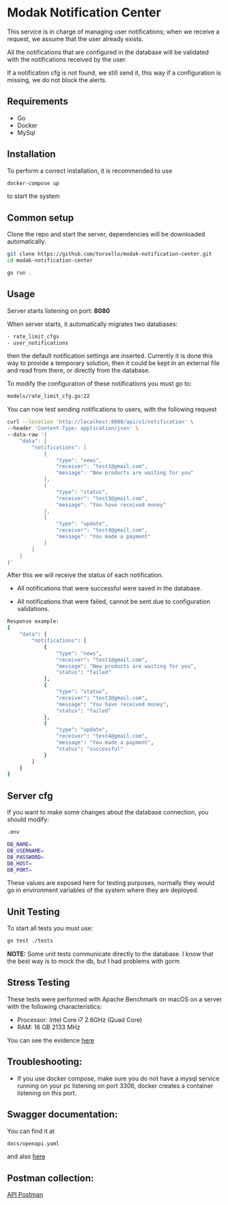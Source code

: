 # Modak Notification Center

This service is in charge of managing user notifications; when we receive a request, we assume that the user already exists.

All the notifications that are configured in the database will be validated with the notifications received by the user.

If a notification cfg is not found, we still send it, this way if a configuration is missing, we do not block the alerts.

## Requirements

- Go
- Docker
- MySql

## Installation

To perform a correct installation, it is recommended to use

```bash
docker-compose up
```

to start the system

## Common setup

Clone the repo and start the server, dependencies will be downloaded automatically.

```bash
git clone https://github.com/torsello/modak-notification-center.git
cd modak-notification-center
```

```bash
go run .
```

## Usage

Server starts listening on port: **8080**

When server starts, it automatically migrates two databases:

```bash
- rate_limit_cfgs
- user_notifications
```

then the default notification settings are inserted.
Currently it is done this way to provide a temporary solution, then it could be kept in an external file and read from there, or directly from the database.

To modify the configuration of these notifications you must go to:

```bash
models/rate_limit_cfg.go:22
```

You can now test sending notifications to users, with the following request

```bash
curl --location 'http://localhost:8080/api/v1/notification' \
--header 'Content-Type: application/json' \
--data-raw '{
    "data": {
        "notifications": [
            {
                "type": "news",
                "receiver": "test1@gmail.com",
                "message": "New products are waiting for you"
            },
            {
                "type": "status",
                "receiver": "test3@gmail.com",
                "message": "You have received money"
            },
            {
                "type": "update",
                "receiver": "test4@gmail.com",
                "message": "You made a payment"
            }
        ]
    }
}'
```

After this we will receive the status of each notification.

- All notifications that were successful were saved in the database.

- All notifications that were failed, cannot be sent due to configuration validations.

```bash
Response example:
{
    "data": {
        "notifications": [
            {
                "type": "news",
                "receiver": "test1@gmail.com",
                "message": "New products are waiting for you",
                "status": "failed"
            },
            {
                "type": "status",
                "receiver": "test3@gmail.com",
                "message": "You have received money",
                "status": "failed"
            },
            {
                "type": "update",
                "receiver": "test4@gmail.com",
                "message": "You made a payment",
                "status": "successful"
            }
        ]
    }
}
```

## Server cfg

If you want to make some changes about the database connection, you should modify:

```bash
.env
```

```bash
DB_NAME=
DB_USERNAME=
DB_PASSWORD=
DB_HOST=
DB_PORT=
```

These values are exposed here for testing purposes, normally they would go in environment variables of the system where they are deployed.

## Unit Testing

To start all tests you must use:

```bash
go test ./tests
```

**NOTE:** Some unit tests communicate directly to the database. I know that the best way is to mock the db, but I had problems with gorm

## Stress Testing

These tests were performed with Apache Benchmark on macOS on a server with the following characteristics:

- Processor: Intel Core i7 2.6GHz (Quad Core)
- RAM: 16 GB 2133 MHz

You can see the evidence [here](https://github.com/torsello/modak-notification-center/blob/main/docs/Stress%20testing%20-%20modak-notification-center.pdf)

## Troubleshooting:

- If you use docker compose, make sure you do not have a mysql service running on your pc listening on port 3306, docker creates a container listening on this port.

## Swagger documentation:

You can find it at

```bash
docs/openapi.yaml
```

and also [here](https://app.swaggerhub.com/apis/MATIASTORSELLO/modak-notification-center/1.0.0)

## Postman collection:

[API Postman](https://api.postman.com/collections/8791767-dad193f3-0965-40ff-ab03-b84822d82c4d?access_key=PMAT-01HDJ1AJ8XFJA8ST0WNZMERDXS)
